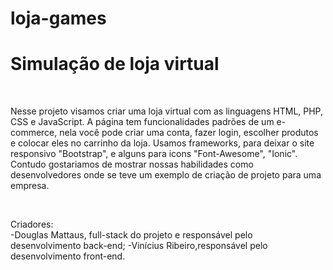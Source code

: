 # loja-games
<meta charset="utf-8">
<h1 style= "background-color= #87cefa;">Simulação de loja virtual</h1><br>
<p>Nesse projeto visamos criar uma loja virtual com as linguagens HTML, PHP, CSS e JavaScript. A página tem funcionalidades padrões de um e-commerce, nela você pode criar uma conta, fazer login, escolher produtos e colocar eles no carrinho da loja. Usamos frameworks, para deixar o site responsivo "Bootstrap", e alguns para icons "Font-Awesome", "Ionic". Contudo gostariamos de mostrar nossas habilidades como desenvolvedores onde se teve um exemplo de criação de projeto para uma empresa.</p><br>
<p>Criadores:<br>
-Douglas Mattaus, full-stack do projeto e responsável pelo desenvolvimento back-end;
-Vinícius Ribeiro,responsável pelo desenvolvimento front-end.

